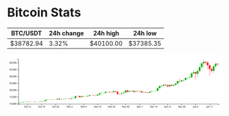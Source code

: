 # Bitcoin Stats

BTC/USDT|24h change|24h high|24h low|
|---|---|---|---|
|$38782.94|3.32%|$40100.00|$37385.35|

<img src="./chart.svg">
